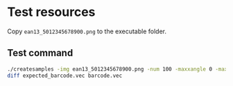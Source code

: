 # Test resources

Copy `ean13_5012345678900.png` to the executable folder.

## Test command
```sh
./createsamples -img ean13_5012345678900.png -num 100 -maxxangle 0 -maxyangle 0 -maxzangle 1.6 -w 75 -h 32 -vec barcode.vec
diff expected_barcode.vec barcode.vec
```